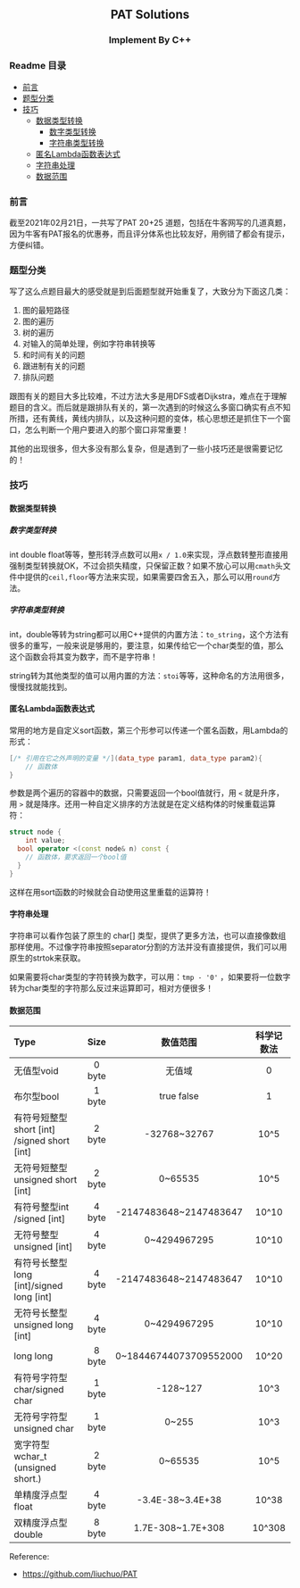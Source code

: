 <h2 align="center">PAT Solutions</h2>
<h3 style="color:'red';" align="center">Implement By C++</h3>

### Readme 目录

- [前言](#前言)
- [题型分类](#题型分类)
- [技巧](#技巧)
    - [数据类型转换](#数据类型转换)
        - [数字类型转换](#数字类型转换)
        - [字符串类型转换](#字符串类型转换)
    - [匿名Lambda函数表达式](#匿名Lambda函数表达式)
    - [字符串处理](#字符串处理)
    - [数据范围](#数据范围)

### 前言

截至2021年02月21日，一共写了PAT 20+25 道题，包括在牛客网写的几道真题，因为牛客有PAT报名的优惠券，而且评分体系也比较友好，用例错了都会有提示，方便纠错。

### 题型分类

写了这么点题目最大的感受就是到后面题型就开始重复了，大致分为下面这几类：

1. 图的最短路径
2. 图的遍历
3. 树的遍历
4. 对输入的简单处理，例如字符串转换等
5. 和时间有关的问题
6. 跟进制有关的问题
7. 排队问题

跟图有关的题目大多比较难，不过方法大多是用DFS或者Dijkstra，难点在于理解题目的含义。而后就是跟排队有关的，第一次遇到的时候这么多窗口确实有点不知所措，还有黄线，黄线内排队，以及这种问题的变体，核心思想还是抓住下一个窗口，怎么判断一个用户要进入的那个窗口非常重要！

其他的出现很多，但大多没有那么复杂，但是遇到了一些小技巧还是很需要记忆的！

### 技巧

#### 数据类型转换

##### 数字类型转换

int double float等等，整形转浮点数可以用`x / 1.0`来实现，浮点数转整形直接用强制类型转换就OK，不过会损失精度，只保留正数？如果不放心可以用`cmath`头文件中提供的`ceil,floor`等方法来实现，如果需要四舍五入，那么可以用`round`方法。

##### 字符串类型转换

int，double等转为string都可以用C++提供的内置方法：`to_string`，这个方法有很多的重写，一般来说是够用的，要注意，如果传给它一个char类型的值，那么这个函数会将其变为数字，而不是字符串！

string转为其他类型的值可以用内置的方法：`stoi`等等，这种命名的方法用很多，慢慢找就能找到。

#### 匿名Lambda函数表达式

常用的地方是自定义sort函数，第三个形参可以传递一个匿名函数，用Lambda的形式：

```cpp
[/* 引用在它之外声明的变量 */](data_type param1, data_type param2){
	// 函数体
}
```

参数是两个遍历的容器中的数据，只需要返回一个bool值就行，用 `<` 就是升序，用 `>` 就是降序。还用一种自定义排序的方法就是在定义结构体的时候重载运算符：

```cpp
struct node {
	int value;
  bool operator <(const node& n) const {
  	// 函数体，要求返回一个bool值
  }
}
```

这样在用sort函数的时候就会自动使用这里重载的运算符！

#### 字符串处理

字符串可以看作包装了原生的 char[] 类型，提供了更多方法，也可以直接像数组那样使用。不过像字符串按照separator分割的方法并没有直接提供，我们可以用原生的strtok来获取。

如果需要将char类型的字符转换为数字，可以用：`tmp - '0'` ，如果要将一位数字转为char类型的字符那么反过来运算即可，相对方便很多！

#### 数据范围

| Type                                        |  Size  |        数值范围        | 科学记数法 |
| :------------------------------------------ | :----: | :--------------------: | :--------: |
| 无值型void                                  | 0 byte |         无值域         |     0      |
| 布尔型bool                                  | 1 byte |      true  false       |     1      |
| 有符号短整型short [int] /signed short [int] | 2 byte |      -32768~32767      |    10^5    |
| 无符号短整型unsigned short [int]            | 2 byte |        0~65535         |    10^5    |
| 有符号整型int /signed [int]                 | 4 byte | -2147483648~2147483647 |   10^10    |
| 无符号整型unsigned [int]                    | 4 byte |      0~4294967295      |   10^10    |
| 有符号长整型long [int]/signed long [int]    | 4 byte | -2147483648~2147483647 |   10^10    |
| 无符号长整型unsigned long [int]             | 4 byte |      0~4294967295      |   10^10    |
| long long                                   | 8 byte | 0~18446744073709552000 |   10^20    |
| 有符号字符型char/signed char                | 1 byte |        -128~127        |    10^3    |
| 无符号字符型unsigned char                   | 1 byte |         0~255          |    10^3    |
| 宽字符型wchar_t (unsigned short.)           | 2 byte |        0~65535         |    10^5    |
| 单精度浮点型float                           | 4 byte |    -3.4E-38~3.4E+38    |   10^38    |
| 双精度浮点型double                          | 8 byte |   1.7E-308~1.7E+308    |   10^308   |

Reference:

- https://github.com/liuchuo/PAT

